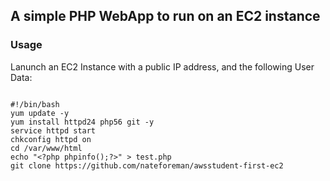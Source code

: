 ## A simple PHP WebApp to run on an EC2 instance

### Usage
Lanunch an EC2 Instance with a public IP address, and the following User Data:

~~~~

#!/bin/bash
yum update -y
yum install httpd24 php56 git -y
service httpd start
chkconfig httpd on
cd /var/www/html
echo "<?php phpinfo();?>" > test.php
git clone https://github.com/nateforeman/awsstudent-first-ec2

~~~~
